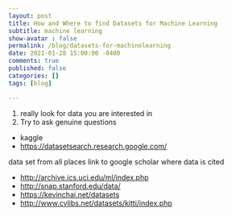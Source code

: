 ```yaml
---
layout: post
title: How and Where to find Datasets for Machine Learning
subtitle: machine learning
show-avatar : false
permalink: /blog/datasets-for-machinelearning
date: 2021-01-28 15:00:00 -0400
comments: true
published: false
categories: []
tags: [blog]

---
```


1. really look for data you are interested in
2. Try to ask genuine questions

* kaggle
* https://datasetsearch.research.google.com/

data set from all places
link to google scholar where data is cited

* http://archive.ics.uci.edu/ml/index.php
* http://snap.stanford.edu/data/
* https://kevinchai.net/datasets
* http://www.cvlibs.net/datasets/kitti/index.php